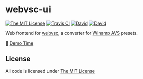 # webvsc-ui

[![The MIT License](https://img.shields.io/badge/license-MIT-orange.svg?style=flat-square)](http://opensource.org/licenses/MIT)
[![Travis CI](https://img.shields.io/travis/idleberg/webvsc-ui/typescript.svg?style=flat-square)](https://travis-ci.org/idleberg/webvsc-ui)
[![David](https://img.shields.io/david/idleberg/webvsc-ui.svg?style=flat-square)](https://david-dm.org/idleberg/webvsc-ui)
[![David](https://img.shields.io/david/dev/idleberg/webvsc-ui.svg?style=flat-square)](https://david-dm.org/idleberg/webvsc-ui?type=dev)

Web frontend for [webvsc](https://www.npmjs.com/package/@visbot/webvsc), a converter for [Winamp AVS](http://www.wikiwand.com/en/Advanced_Visualization_Studio) presets.

🙌 [Demo Time](https://idleberg.github.io/webvsc-ui/)

## License

All code is licensed under [The MIT License](http://opensource.org/licenses/MIT)
